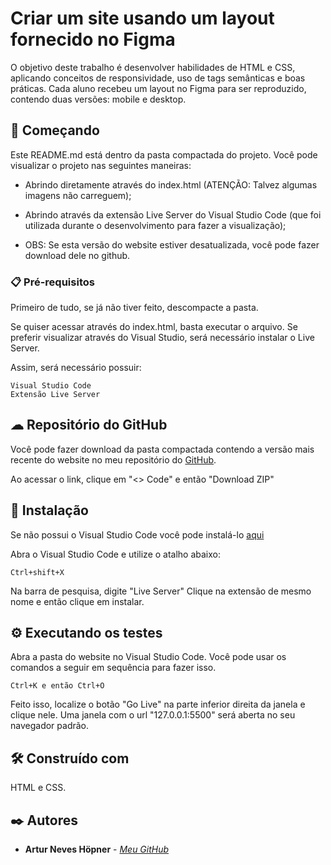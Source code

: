 # Criar um site usando um layout fornecido no Figma

O objetivo deste trabalho é desenvolver habilidades de HTML e CSS, aplicando conceitos de responsividade, uso de tags semânticas e boas práticas. Cada aluno recebeu um layout no Figma para ser reproduzido, contendo duas versões: mobile e desktop.

## 🚀 Começando

Este README.md está dentro da pasta compactada do projeto.
Você pode visualizar o projeto nas seguintes maneiras: 
- Abrindo diretamente através do index.html (ATENÇÃO: Talvez algumas imagens não carreguem);
- Abrindo através da extensão Live Server do Visual Studio Code (que foi utilizada durante o desenvolvimento para fazer a visualização);

- OBS: Se esta versão do website estiver desatualizada, você pode fazer download dele no github.

### 📋 Pré-requisitos

Primeiro de tudo, se já não tiver feito, descompacte a pasta.

Se quiser acessar através do index.html, basta executar o arquivo.
Se preferir visualizar através do Visual Studio, será necessário instalar o Live Server.

Assim, será necessário possuir:
```
Visual Studio Code
Extensão Live Server
```

## ☁ Repositório do GitHub

Você pode fazer download da pasta compactada contendo a versão mais recente do website no meu repositório do [GitHub](https://github.com/arturTheDev17/Avaliacao_WebMobile).

Ao acessar o link, clique em "<> Code" e então "Download ZIP"

## 🔧 Instalação

Se não possui o Visual Studio Code você pode instalá-lo [aqui](https://code.visualstudio.com/)

Abra o Visual Studio Code e utilize o atalho abaixo:
```
Ctrl+shift+X
```
Na barra de pesquisa, digite "Live Server"
Clique na extensão de mesmo nome e então clique em instalar.

## ⚙️ Executando os testes

Abra a pasta do website no Visual Studio Code.
Você pode usar os comandos a seguir em sequência para fazer isso.
```
Ctrl+K e então Ctrl+O
```
Feito isso, localize o botão "Go Live" na parte inferior direita da janela e clique nele.
Uma janela com o url "127.0.0.1:5500" será aberta no seu navegador padrão.

## 🛠️ Construído com

HTML e CSS.

## ✒️ Autores


* **Artur Neves Höpner** - [*Meu GitHub*](https://github.com/arturTheDev17)
